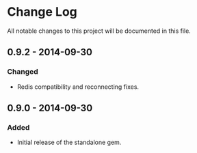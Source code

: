 # Change Log
All notable changes to this project will be documented in this file.

## 0.9.2 - 2014-09-30
### Changed
- Redis compatibility and reconnecting fixes.

## 0.9.0 - 2014-09-30
### Added
- Initial release of the standalone gem.

